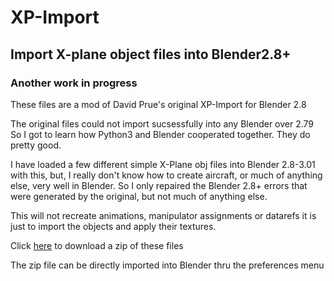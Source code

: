 # XP-Import
## Import X-plane object files into Blender2.8+


### Another work in progress


These files are a mod of David Prue's original XP-Import for Blender 2.8

The original files could not import sucsessfully into any Blender over 2.79
So I got to learn how Python3 and Blender cooperated together. They do pretty good.

I have loaded a few different simple X-Plane obj files into Blender 2.8-3.01 with this, but, I really don't know how to create aircraft, or much of anything else, very well in Blender. So I only repaired the Blender 2.8+ errors that were generated by the original, but not much of anything else.

This will not recreate animations, manipulator assignments or datarefs it is just to import the objects and apply their textures.

Click [here](https://github.com/EdmundStoner/XPImport.git) to download a zip of these files

The zip file can be directly imported into Blender thru the preferences menu
